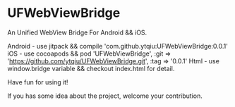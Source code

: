 # UFWebViewBridge
An Unified WebView Bridge For Android &amp;&amp; iOS.

Android - use jitpack && compile 'com.github.ytqiu:UFWebViewBridge:0.0.1'
iOS - use cocoapods && pod 'UFWebViewBridge', :git => 'https://github.com/ytqiu/UFWebViewBridge.git', :tag => '0.0.1'
Html - use window.bridge variable && checkout index.html for detail.

Have fun for using it!

If you has some idea about the project, welcome your contribution.

